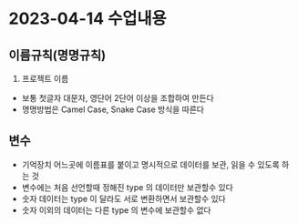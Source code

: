 # 2023-04-14 수업내용

## 이름규칙(명명규칙)
1. 프로젝트 이름
- 보통 첫글자 대문자, 영단어 2단어 이상을 조합하여 만든다
- 명명방법은 Camel Case, Snake Case 방식을 따른다

## 변수
- 기억장치 어느곳에 이름표를 붙이고 명시적으로 데이터를 보관, 읽을 수 있도록 하는 것
- 변수에는 처음 선언할때 정해진 type 의 데이터만 보관할수 있다
- 숫자 데이터는 type 이 달라도 서로 변환하면서 보관할수 있다
- 숫자 이외의 데이터는 다른 type 의 변수에 보관할수 없다
